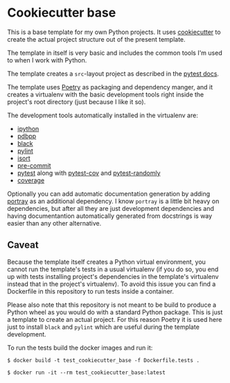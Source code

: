 # Cookiecutter base

This is a base template for my own Python projects. It uses [cookiecutter](https://github.com/cookiecutter/cookiecutter) to
create the actual project structure out of the present template.

The template in itself is very basic and includes the common tools I'm used to
when I work with Python.

The template creates a `src`-layout project as described in the [pytest
docs](https://docs.pytest.org/en/stable/goodpractices.html#choosing-a-test-layout-import-rules).

The template uses [Poetry](https://python-poetry.org/) as packaging and
dependency manger, and it creates a virtualenv with the basic development tools
right inside the project's root directory (just because I like it so).

The development tools automatically installed in the virtualenv are:

- [ipython](https://ipython.org/)
- [pdbpp](https://github.com/pdbpp/pdbpp)
- [black](https://github.com/psf/black)
- [pylint](https://www.pylint.org/)
- [isort](https://pypi.org/project/isort/)
- [pre-commit](https://pre-commit.com/)
- [pytest](https://docs.pytest.org/en/stable/) along with [pytest-cov](https://pypi.org/project/pytest-cov/) and [pytest-randomly](https://pypi.org/project/pytest-randomly/)
- [coverage](https://pypi.org/project/coverage/)

Optionally you can add automatic documentation generation by adding
[portray](https://pypi.org/project/portray/) as an additional dependency. I know
`portray` is a little bit heavy on dependencies, but after all they are just
development dependencies and having documentantion automatically generated from
docstrings is way easier than any other alternative.

## Caveat

Because the template itself creates a Python virtual environment, you cannot run
the template's tests in a usual virtualenv (if you do so, you end up with tests
installing project's dependencies in the template's virtualenv instead that in
the project's virtualenv). To avoid this issue you can find a Dockerfile in this
repository to run tests inside a container.

Please also note that this repository is not meant to be build to produce a
Python wheel as you would do with a standard Python package. This is just a
template to create an actual project. For this reason Poetry it is used here
just to install `black` and `pylint` which are useful during the template
development.

To run the tests build the docker images and run it:

```
$ docker build -t test_cookiecutter_base -f Dockerfile.tests .

$ docker run -it --rm test_cookiecutter_base:latest
```
